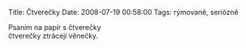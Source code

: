 Title: Čtverečky
Date: 2008-07-19 00:58:00
Tags: rýmovaně, seriózně

Psaním na papír s čtverečky  
čtverečky ztrácejí věnečky.